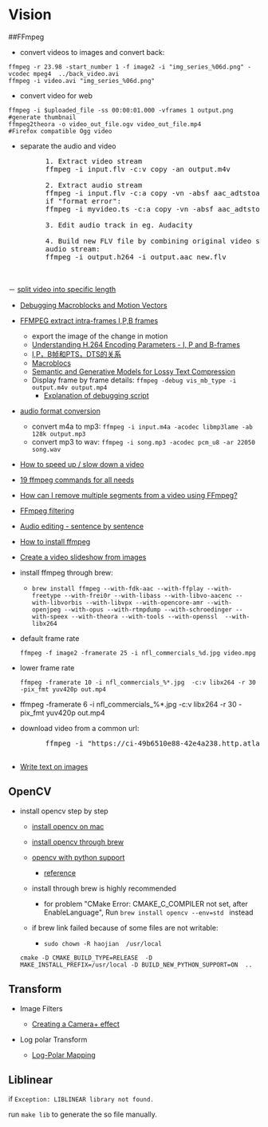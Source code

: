 Vision
===================

##FFmpeg

- convert videos to images and convert back:
```
ffmpeg -r 23.98 -start_number 1 -f image2 -i "img_series_%06d.png" -vcodec mpeg4  ../back_video.avi
ffmpeg -i video.avi "img_series_%06d.png"
```
- convert video for web
```
ffmpeg -i $uploaded_file -ss 00:00:01.000 -vframes 1 output.png #generate thumbnail
ffmpeg2theora -o video_out_file.ogv video_out_file.mp4			#Firefox compatible Ogg video
```

- separate the audio and video
	<pre>
		1. Extract video stream
		ffmpeg -i input.flv -c:v copy -an output.m4v

		2. Extract audio stream
		ffmpeg -i input.flv -c:a copy -vn -absf aac_adtstoasc output.m4a
		if "format error": 
		ffmpeg -i myvideo.ts -c:a copy -vn -absf aac_adtstoasc output.m4a

		3. Edit audio track in eg. Audacity

		4. Build new FLV file by combining original video stream + edited
		audio stream:
		ffmpeg -i output.h264 -i output.aac new.flv

	</pre>	
－ [split video into specific length](http://superuser.com/questions/525210/splitting-an-audio-file-into-chunks-of-a-specified-length)
- [Debugging Macroblocks and Motion Vectors](https://trac.ffmpeg.org/wiki/Debug/MacroblocksAndMotionVectors)
- [FFMPEG extract intra-frames I,P,B frames](http://superuser.com/questions/604858/ffmpeg-extract-intra-frames-i-p-b-frames)
	- export the image of the change in motion
	- [Understanding H.264 Encoding Parameters - I, P and B-frames](http://www.streaminglearningcenter.com/articles/producing-h264-video-for-flash-an-overview.html?page=4)
	- [I,P，B帧和PTS，DTS的关系](http://www.cnblogs.com/qingquan/archive/2011/07/27/2118967.html)
	- [Macroblocs](http://zh.wikipedia.org/wiki/%E8%A6%96%E8%A8%8A%E5%A3%93%E7%B8%AE%E5%9C%96%E5%83%8F%E9%A1%9E%E5%9E%8B)
	- [Semantic and Generative Models for Lossy Text
	Compression](http://compression.ru/download/articles/text/witten_1994cj_lossy_text_compression.pdf)
	- Display frame by frame details: `ffmpeg -debug vis_mb_type -i output.m4v output.mp4`
		- [Explanation of debugging script](http://trac.ffmpeg.org/wiki/Debug/MacroblocksAndMotionVectors)

- [audio format conversion](http://linuxconfig.org/ffmpeg-audio-format-conversions)
	- convert m4a to mp3: `ffmpeg -i input.m4a -acodec libmp3lame -ab 128k output.mp3`
	- convert mp3 to wav: `ffmpeg -i song.mp3 -acodec pcm_u8 -ar 22050 song.wav`
- [How to speed up / slow down a video](https://trac.ffmpeg.org/wiki/How%20to%20speed%20up%20/%20slow%20down%20a%20video)
- [19 ffmpeg commands for all needs](http://www.catswhocode.com/blog/19-ffmpeg-commands-for-all-needs)
- [How can I remove multiple segments from a video using FFmpeg?](http://superuser.com/questions/681885/how-can-i-remove-multiple-segments-from-a-video-using-ffmpeg)
- [FFmpeg filtering](http://trac.ffmpeg.org/wiki/FilteringGuide)
- [Audio editing - sentence by sentence](http://www-ie.meijo-u.ac.jp/~banno/spLibs/spwave/index.html)
- [How to install ffmpeg](http://www.renevolution.com/how-to-install-ffmpeg-on-mac-os-x/)

- [Create a video slideshow from images](https://trac.ffmpeg.org/wiki/Create%20a%20video%20slideshow%20from%20images)

- install ffmpeg through brew:
	- `brew install ffmpeg --with-fdk-aac --with-ffplay --with-freetype --with-frei0r --with-libass --with-libvo-aacenc --with-libvorbis --with-libvpx --with-opencore-amr --with-openjpeg --with-opus --with-rtmpdump --with-schroedinger --with-speex --with-theora --with-tools --with-openssl  --with-libx264 `

- default frame rate
	```
	ffmpeg -f image2 -framerate 25 -i nfl_commercials_%d.jpg video.mpg
	```

- lower frame rate
	``` 
	ffmpeg -framerate 10 -i nfl_commercials_%*.jpg  -c:v libx264 -r 30 -pix_fmt yuv420p out.mp4
	```
- ffmpeg -framerate 6 -i nfl_commercials_%*.jpg  -c:v libx264 -r 30 -pix_fmt yuv420p out.mp4


- download video from a common url:
	<pre>
		ffmpeg -i "https://ci-49b6510e88-42e4a238.http.atlas.cdn.yimg.com/sincitysaints/4/6/dbc16b22-d5f4-4bc6-9ab8-447484a5e2a3_QuQjX_8hXJJ62g-FESrr3tAvEjPvqX3d_gz4XmJ09dt1IfaoUQgDa_62LV2ztADQUG9OfSpb7do-_3_0.m3u8?a=sincitysaints&b=4950&ib=sapi&m=application%2fvnd.apple.mpegurl&mr=0&ns=ps&ps=31ncrahal4ltq&x=1432064571&s=3160060f9c94a8d0de8b3263d915bca5"  -c copy "myvideo.ts"
	</pre>

- [Write text on images](https://gist.github.com/haojian/4f5183db8739de5eadf0)

## OpenCV

- install opencv step by step
	- [install opencv on mac](http://mac-opencv-projects.blogspot.com/2014/01/installing-opencv-on-mac-os-x-1091.html)
	- [install opencv through brew](https://jjyap.wordpress.com/2014/05/24/installing-opencv-2-4-9-on-mac-osx-with-python-support/)
	- [opencv with python support](http://www.daveperrett.com/articles/2010/12/14/face-detection-with-osx-and-python/)
		- [reference](http://stackoverflow.com/questions/18729495/installing-opencv-with-python-module-on-centos-goes-wrong)
	- install through brew is highly recommended
		- for problem "CMake Error: CMAKE_C_COMPILER not set, after EnableLanguage", Run ``brew install opencv --env=std `` instead


	- if brew link failed because of some files are not writable:
		- ``sudo chown -R haojian  /usr/local``


	```
	cmake -D CMAKE_BUILD_TYPE=RELEASE  -D MAKE_INSTALL_PREFIX=/usr/local -D BUILD_NEW_PYTHON_SUPPORT=ON  ..
	```

## Transform

- Image Filters
	- [Creating a Camera+ effect](http://taptaptap.com/blog/creating-a-camera-plus-fx/)


- Log polar Transform
	- [Log-Polar Mapping](http://users.isr.ist.utl.pt/~alex/Projects/TemplateTracking/logpolar.htm)



## Liblinear

if ```Exception: LIBLINEAR library not found.```

run ```make lib``` to generate the so file manually.
